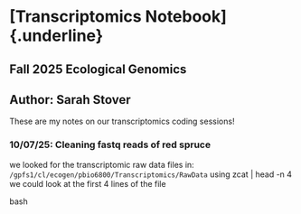 # [Transcriptomics Notebook]{.underline}

## Fall 2025 Ecological Genomics

## Author: Sarah Stover

These are my notes on our transcriptomics coding sessions!

### 10/07/25: Cleaning fastq reads of red spruce

we looked for the transcriptomic raw data files in: 
`/gpfs1/cl/ecogen/pbio6800/Transcriptomics/RawData`
using zcat <filename> | head -n 4 we could look at the first 4 lines of the file 

bash 